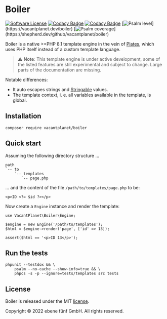Boiler
======

[![Software License](https://img.shields.io/badge/license-MIT-brightgreen.svg)](LICENSE.md)
[![Codacy Badge](https://app.codacy.com/project/badge/Grade/cd2e266bcfb14b21b8ce11ddaafe4f06)](https://app.codacy.com/gh/vacantplanet/boiler/dashboard?utm_source=gh&utm_medium=referral&utm_content=&utm_campaign=Badge_grade)
[![Codacy Badge](https://app.codacy.com/project/badge/Coverage/cd2e266bcfb14b21b8ce11ddaafe4f06)](https://app.codacy.com/gh/vacantplanet/boiler/dashboard?utm_source=gh&utm_medium=referral&utm_content=&utm_campaign=Badge_coverage)
[![Psalm level](https://shepherd.dev/github/vacantplanet/boiler/level.svg?)](https://vacantplanet.dev/boiler)
[![Psalm coverage](https://shepherd.dev/github/vacantplanet/boiler/coverage.svg?)](https://shepherd.dev/github/vacantplanet/boiler)

Boiler is a native >=PHP 8.1 template engine in the vein of [Plates](https://platesphp.com/), which
uses PHP itself instead of a custom template language.

> :warning: **Note**: This template engine is under active development, some of the listed features are still experimental and subject to change. Large parts of the documentation are missing. 

Notable differences:

* It auto escapes strings and [Stringable](https://www.php.net/manual/en/class.stringable.php) values.
* The template context, i. e. all variables available in the template, is global.


## Installation

	composer require vacantplanet/boiler


## Quick start

Assuming the following directory structure ...

	path
	`-- to
		`-- templates
		   `-- page.php

... and the content of the file `/path/to/templates/page.php` to be:
	
	<p>ID <?= $id ?></p>

Now create a `Engine` instance and render the template:

	use VacantPlanet\Boiler\Engine;

	$engine = new Engine('/path/to/templates');
	$html = $engine->render('page', ['id' => 13]);

	assert($html == '<p>ID 13</p>');

## Run the tests

	phpunit --testdox && \
		psalm --no-cache --show-info=true && \
		phpcs -s -p --ignore=tests/templates src tests


## License

Boiler is released under the MIT [license](LICENSE.md).

Copyright © 2022 ebene fünf GmbH. All rights reserved.
